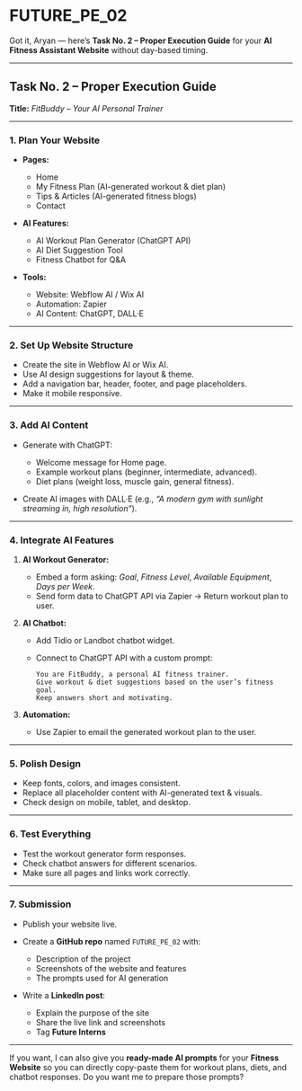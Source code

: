 # FUTURE_PE_02
Got it, Aryan — here’s **Task No. 2 – Proper Execution Guide** for your **AI Fitness Assistant Website** without day-based timing.

---

## **Task No. 2 – Proper Execution Guide**

**Title:** *FitBuddy – Your AI Personal Trainer*

---

### **1. Plan Your Website**

* **Pages:**

  * Home
  * My Fitness Plan (AI-generated workout & diet plan)
  * Tips & Articles (AI-generated fitness blogs)
  * Contact
* **AI Features:**

  * AI Workout Plan Generator (ChatGPT API)
  * AI Diet Suggestion Tool
  * Fitness Chatbot for Q\&A
* **Tools:**

  * Website: Webflow AI / Wix AI
  * Automation: Zapier
  * AI Content: ChatGPT, DALL·E

---

### **2. Set Up Website Structure**

* Create the site in Webflow AI or Wix AI.
* Use AI design suggestions for layout & theme.
* Add a navigation bar, header, footer, and page placeholders.
* Make it mobile responsive.

---

### **3. Add AI Content**

* Generate with ChatGPT:

  * Welcome message for Home page.
  * Example workout plans (beginner, intermediate, advanced).
  * Diet plans (weight loss, muscle gain, general fitness).
* Create AI images with DALL·E (e.g., *“A modern gym with sunlight streaming in, high resolution”*).

---

### **4. Integrate AI Features**

1. **AI Workout Generator:**

   * Embed a form asking: *Goal*, *Fitness Level*, *Available Equipment*, *Days per Week*.
   * Send form data to ChatGPT API via Zapier → Return workout plan to user.
2. **AI Chatbot:**

   * Add Tidio or Landbot chatbot widget.
   * Connect to ChatGPT API with a custom prompt:

     ```
     You are FitBuddy, a personal AI fitness trainer. 
     Give workout & diet suggestions based on the user’s fitness goal. 
     Keep answers short and motivating.
     ```
3. **Automation:**

   * Use Zapier to email the generated workout plan to the user.

---

### **5. Polish Design**

* Keep fonts, colors, and images consistent.
* Replace all placeholder content with AI-generated text & visuals.
* Check design on mobile, tablet, and desktop.

---

### **6. Test Everything**

* Test the workout generator form responses.
* Check chatbot answers for different scenarios.
* Make sure all pages and links work correctly.

---

### **7. Submission**

* Publish your website live.
* Create a **GitHub repo** named `FUTURE_PE_02` with:

  * Description of the project
  * Screenshots of the website and features
  * The prompts used for AI generation
* Write a **LinkedIn post**:

  * Explain the purpose of the site
  * Share the live link and screenshots
  * Tag **Future Interns**

---

If you want, I can also give you **ready-made AI prompts** for your **Fitness Website** so you can directly copy-paste them for workout plans, diets, and chatbot responses.
Do you want me to prepare those prompts?
